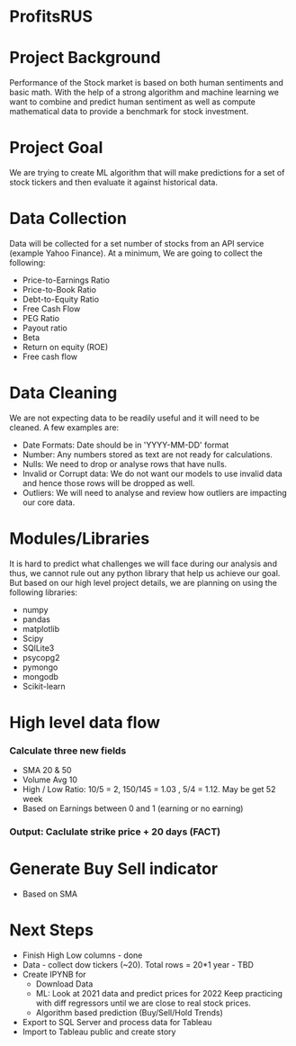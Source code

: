 # ProfitsRUS

# Project Background

Performance of the Stock market is based on both human sentiments and basic math. With the help of a strong algorithm and machine learning we want to combine and predict human sentiment as well as compute mathematical data to provide a benchmark for stock investment. 

# Project Goal
We are trying to create ML algorithm that will make predictions for a set of stock tickers and then evaluate it against historical data.

# Data Collection

Data will be collected for a set number of stocks from an API service (example Yahoo Finance). At a minimum, We are going to collect the following:
- Price-to-Earnings Ratio
- Price-to-Book Ratio
- Debt-to-Equity Ratio
- Free Cash Flow
- PEG Ratio
- Payout ratio
- Beta
- Return on equity (ROE)
- Free cash flow

# Data Cleaning

We are not expecting data to be readily useful and it will need to be cleaned. A few examples are:
- Date Formats: Date should be in 'YYYY-MM-DD' format
- Number: Any numbers stored as text are not ready for calculations.
- Nulls: We need to drop or analyse rows that have nulls.
- Invalid or Corrupt data: We do not want our models to use invalid data and hence those rows will be dropped as well.
- Outliers: We will need to analyse and review how outliers are impacting our core data.

# Modules/Libraries

It is hard to predict what challenges we will face during our analysis and thus, we cannot rule out any python library that help us achieve our goal. But based on our high level project details, we are planning on using the following libraries:
- numpy
- pandas
- matplotlib
- Scipy
- SQlLite3
- psycopg2
- pymongo
- mongodb
- Scikit-learn


# High level data flow
### Calculate three new fields
-   SMA 20 & 50
-   Volume Avg 10
-   High / Low Ratio: 10/5 = 2, 150/145 = 1.03  , 5/4 = 1.12. May be get 52 week
-   Based on Earnings between 0 and 1 (earning or no earning)
### Output: Caclulate strike price + 20 days (FACT)
  

# Generate Buy Sell indicator
-   Based on SMA

# Next Steps
- Finish High Low columns - done
- Data - collect dow tickers (~20). Total rows = 20*1 year  - TBD
- Create IPYNB for
    - Download Data
    - ML: Look at 2021 data and predict prices for 2022  Keep practicing with diff regressors until we are close to real stock prices.
    - Algorithm based prediction (Buy/Sell/Hold Trends)
- Export to SQL Server and process data for Tableau
- Import to Tableau public and create story
